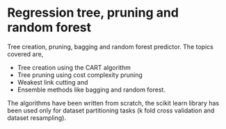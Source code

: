 # Regression tree, pruning and random forest
Tree creation, pruning, bagging and random forest predictor. The topics covered are, 
- Tree creation using the CART algorithm
- Tree pruning using cost complexity pruning
- Weakest link cutting and 
- Ensemble methods like bagging and random forest. 

The algorithms have been written from scratch, the scikit learn library has been used only for dataset partitioning tasks (k fold cross validation and dataset resampling).
